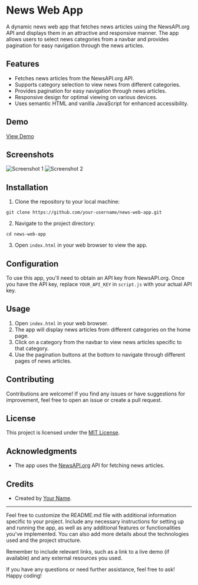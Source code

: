 # News Web App

A dynamic news web app that fetches news articles using the NewsAPI.org API and displays them in an attractive and responsive manner. The app allows users to select news categories from a navbar and provides pagination for easy navigation through the news articles.

## Features

- Fetches news articles from the NewsAPI.org API.
- Supports category selection to view news from different categories.
- Provides pagination for easy navigation through news articles.
- Responsive design for optimal viewing on various devices.
- Uses semantic HTML and vanilla JavaScript for enhanced accessibility.

## Demo

[View Demo](https://your-demo-url.com)

## Screenshots

![Screenshot 1](./screenshots/screenshot1.png)
![Screenshot 2](./screenshots/screenshot2.png)

## Installation

1. Clone the repository to your local machine:

```
git clone https://github.com/your-username/news-web-app.git
```

2. Navigate to the project directory:

```
cd news-web-app
```

3. Open `index.html` in your web browser to view the app.

## Configuration

To use this app, you'll need to obtain an API key from NewsAPI.org. Once you have the API key, replace `YOUR_API_KEY` in `script.js` with your actual API key.

## Usage

1. Open `index.html` in your web browser.
2. The app will display news articles from different categories on the home page.
3. Click on a category from the navbar to view news articles specific to that category.
4. Use the pagination buttons at the bottom to navigate through different pages of news articles.

## Contributing

Contributions are welcome! If you find any issues or have suggestions for improvement, feel free to open an issue or create a pull request.

## License

This project is licensed under the [MIT License](LICENSE).

## Acknowledgments

- The app uses the [NewsAPI.org](https://newsapi.org/) API for fetching news articles.

## Credits

- Created by [Your Name](https://github.com/your-username).

---

Feel free to customize the README.md file with additional information specific to your project. Include any necessary instructions for setting up and running the app, as well as any additional features or functionalities you've implemented. You can also add more details about the technologies used and the project structure.

Remember to include relevant links, such as a link to a live demo (if available) and any external resources you used.

If you have any questions or need further assistance, feel free to ask! Happy coding!
